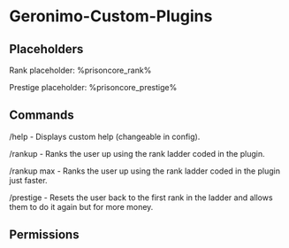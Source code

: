 # Geronimo-Custom-Plugins

## Placeholders
Rank placeholder: %prisoncore_rank%

Prestige placeholder: %prisoncore_prestige%

## Commands
/help - Displays custom help (changeable in config).

/rankup - Ranks the user up using the rank ladder coded in the plugin.

/rankup max - Ranks the user up using the rank ladder coded in the plugin just faster.
  
/prestige - Resets the user back to the first rank in the ladder and allows them to do it again but for more money.
 
## Permissions
